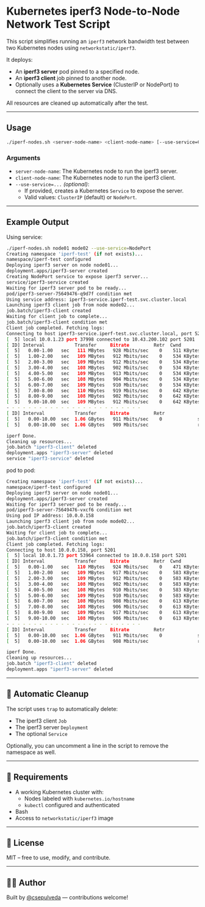 # Kubernetes iperf3 Node-to-Node Network Test Script

This script simplifies running an `iperf3` network bandwidth test between two Kubernetes nodes using `networkstatic/iperf3`.

It deploys:
- An **iperf3 server** pod pinned to a specified node.
- An **iperf3 client** job pinned to another node.
- Optionally uses a **Kubernetes Service** (ClusterIP or NodePort) to connect the client to the server via DNS.

All resources are cleaned up automatically after the test.

---

## Usage

```bash
./iperf-nodes.sh <server-node-name> <client-node-name> [--use-service=ClusterIP|NodePort]
```

### Arguments

- `server-node-name`: The Kubernetes node to run the iperf3 server.
- `client-node-name`: The Kubernetes node to run the iperf3 client.
- `--use-service=...` *(optional)*:
  - If provided, creates a Kubernetes `Service` to expose the server.
  - Valid values: `ClusterIP` (default) or `NodePort`.

---

## Example Output
Using service:
```bash
./iperf-nodes.sh node01 mode02 --use-service=NodePort 
Creating namespace 'iperf-test' (if not exists)...
namespace/iperf-test configured
Deploying iperf3 server on node node01...
deployment.apps/iperf3-server created
Creating NodePort service to expose iperf3 server...
service/iperf3-service created
Waiting for iperf3 server pod to be ready...
pod/iperf3-server-75649476-q9d7f condition met
Using service address: iperf3-service.iperf-test.svc.cluster.local
Launching iperf3 client job from node mode02...
job.batch/iperf3-client created
Waiting for client job to complete...
job.batch/iperf3-client condition met
Client job completed. Fetching logs:
Connecting to host iperf3-service.iperf-test.svc.cluster.local, port 5201
[  5] local 10.0.1.23 port 37998 connected to 10.43.200.102 port 5201
[ ID] Interval           Transfer     Bitrate         Retr  Cwnd
[  5]   0.00-1.00   sec   111 MBytes   928 Mbits/sec    0    511 KBytes       
[  5]   1.00-2.00   sec   109 MBytes   912 Mbits/sec    0    534 KBytes       
[  5]   2.00-3.00   sec   109 MBytes   912 Mbits/sec    0    534 KBytes       
[  5]   3.00-4.00   sec   108 MBytes   902 Mbits/sec    0    534 KBytes       
[  5]   4.00-5.00   sec   109 MBytes   913 Mbits/sec    0    534 KBytes       
[  5]   5.00-6.00   sec   108 MBytes   904 Mbits/sec    0    534 KBytes       
[  5]   6.00-7.00   sec   109 MBytes   910 Mbits/sec    0    534 KBytes       
[  5]   7.00-8.00   sec   110 MBytes   919 Mbits/sec    0    642 KBytes       
[  5]   8.00-9.00   sec   108 MBytes   902 Mbits/sec    0    642 KBytes       
[  5]   9.00-10.00  sec   109 MBytes   912 Mbits/sec    0    642 KBytes       
- - - - - - - - - - - - - - - - - - - - - - - - -
[ ID] Interval           Transfer     Bitrate         Retr
[  5]   0.00-10.00  sec  1.06 GBytes   911 Mbits/sec    0             sender
[  5]   0.00-10.00  sec  1.06 GBytes   909 Mbits/sec                  receiver

iperf Done.
Cleaning up resources...
job.batch "iperf3-client" deleted
deployment.apps "iperf3-server" deleted
service "iperf3-service" deleted
```

pod to pod:
```bash
Creating namespace 'iperf-test' (if not exists)...
namespace/iperf-test configured
Deploying iperf3 server on node node01...
deployment.apps/iperf3-server created
Waiting for iperf3 server pod to be ready...
pod/iperf3-server-75649476-vxcf6 condition met
Using pod IP address: 10.0.0.158
Launching iperf3 client job from node mode02...
job.batch/iperf3-client created
Waiting for client job to complete...
job.batch/iperf3-client condition met
Client job completed. Fetching logs:
Connecting to host 10.0.0.158, port 5201
[  5] local 10.0.1.73 port 53964 connected to 10.0.0.158 port 5201
[ ID] Interval           Transfer     Bitrate         Retr  Cwnd
[  5]   0.00-1.00   sec   110 MBytes   924 Mbits/sec    0    471 KBytes       
[  5]   1.00-2.00   sec   109 MBytes   917 Mbits/sec    0    583 KBytes       
[  5]   2.00-3.00   sec   109 MBytes   912 Mbits/sec    0    583 KBytes       
[  5]   3.00-4.00   sec   108 MBytes   902 Mbits/sec    0    583 KBytes       
[  5]   4.00-5.00   sec   108 MBytes   910 Mbits/sec    0    583 KBytes       
[  5]   5.00-6.00   sec   109 MBytes   910 Mbits/sec    0    583 KBytes       
[  5]   6.00-7.00   sec   108 MBytes   908 Mbits/sec    0    613 KBytes       
[  5]   7.00-8.00   sec   108 MBytes   906 Mbits/sec    0    613 KBytes       
[  5]   8.00-9.00   sec   109 MBytes   917 Mbits/sec    0    613 KBytes       
[  5]   9.00-10.00  sec   108 MBytes   906 Mbits/sec    0    613 KBytes       
- - - - - - - - - - - - - - - - - - - - - - - - -
[ ID] Interval           Transfer     Bitrate         Retr
[  5]   0.00-10.00  sec  1.06 GBytes   911 Mbits/sec    0             sender
[  5]   0.00-10.00  sec  1.06 GBytes   908 Mbits/sec                  receiver

iperf Done.
Cleaning up resources...
job.batch "iperf3-client" deleted
deployment.apps "iperf3-server" deleted
```

---

## 🧹 Automatic Cleanup

The script uses `trap` to automatically delete:

- The iperf3 client `Job`
- The iperf3 server `Deployment`
- The optional `Service`

Optionally, you can uncomment a line in the script to remove the namespace as well.

---

## 🔧 Requirements

- A working Kubernetes cluster with:
  - Nodes labeled with `kubernetes.io/hostname`
  - `kubectl` configured and authenticated
- Bash
- Access to `networkstatic/iperf3` image

---

## 📝 License

MIT – free to use, modify, and contribute.

---

## 👨‍💻 Author

Built by [@csepulveda](https://github.com/csepulveda) — contributions welcome!